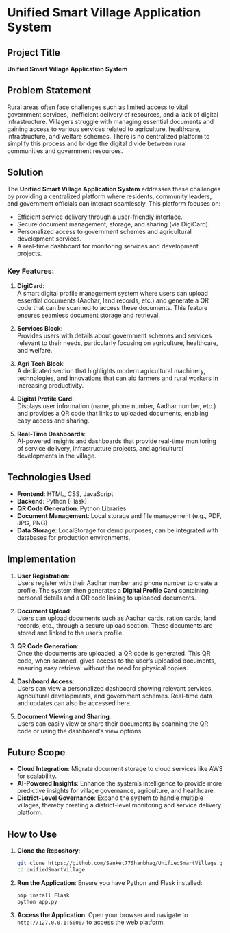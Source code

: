 
# Unified Smart Village Application System

## Project Title
**Unified Smart Village Application System**

## Problem Statement
Rural areas often face challenges such as limited access to vital government services, inefficient delivery of resources, and a lack of digital infrastructure. Villagers struggle with managing essential documents and gaining access to various services related to agriculture, healthcare, infrastructure, and welfare schemes. There is no centralized platform to simplify this process and bridge the digital divide between rural communities and government resources.

## Solution
The **Unified Smart Village Application System** addresses these challenges by providing a centralized platform where residents, community leaders, and government officials can interact seamlessly. This platform focuses on:
- Efficient service delivery through a user-friendly interface.
- Secure document management, storage, and sharing (via DigiCard).
- Personalized access to government schemes and agricultural development services.
- A real-time dashboard for monitoring services and development projects.
  
### Key Features:
1. **DigiCard**:  
   A smart digital profile management system where users can upload essential documents (Aadhar, land records, etc.) and generate a QR code that can be scanned to access these documents. This feature ensures seamless document storage and retrieval.
   
2. **Services Block**:  
   Provides users with details about government schemes and services relevant to their needs, particularly focusing on agriculture, healthcare, and welfare.

3. **Agri Tech Block**:  
   A dedicated section that highlights modern agricultural machinery, technologies, and innovations that can aid farmers and rural workers in increasing productivity.

4. **Digital Profile Card**:  
   Displays user information (name, phone number, Aadhar number, etc.) and provides a QR code that links to uploaded documents, enabling easy access and sharing.

5. **Real-Time Dashboards**:  
   AI-powered insights and dashboards that provide real-time monitoring of service delivery, infrastructure projects, and agricultural developments in the village.

## Technologies Used
- **Frontend**: HTML, CSS, JavaScript
- **Backend**: Python (Flask)
- **QR Code Generation**: Python Libraries
- **Document Management**: Local storage and file management (e.g., PDF, JPG, PNG)
- **Data Storage**: LocalStorage for demo purposes; can be integrated with databases for production environments.

## Implementation

1. **User Registration**:  
   Users register with their Aadhar number and phone number to create a profile. The system then generates a **Digital Profile Card** containing personal details and a QR code linking to uploaded documents.

2. **Document Upload**:  
   Users can upload documents such as Aadhar cards, ration cards, land records, etc., through a secure upload section. These documents are stored and linked to the user’s profile.

3. **QR Code Generation**:  
   Once the documents are uploaded, a QR code is generated. This QR code, when scanned, gives access to the user’s uploaded documents, ensuring easy retrieval without the need for physical copies.

4. **Dashboard Access**:  
   Users can view a personalized dashboard showing relevant services, agricultural developments, and government schemes. Real-time data and updates can also be accessed here.

5. **Document Viewing and Sharing**:  
   Users can easily view or share their documents by scanning the QR code or using the dashboard's view options.

## Future Scope
- **Cloud Integration**: Migrate document storage to cloud services like AWS for scalability.
- **AI-Powered Insights**: Enhance the system’s intelligence to provide more predictive insights for village governance, agriculture, and healthcare.
- **District-Level Governance**: Expand the system to handle multiple villages, thereby creating a district-level monitoring and service delivery platform.

## How to Use
1. **Clone the Repository**:
   ```bash
   git clone https://github.com/Sanket77Shanbhag/UnifiedSmartVillage.git
   cd UnifiedSmartVillage
   ```

2. **Run the Application**:
   Ensure you have Python and Flask installed:
   ```bash
   pip install Flask
   python app.py
   ```

3. **Access the Application**:
   Open your browser and navigate to `http://127.0.0.1:5000/` to access the web platform.

